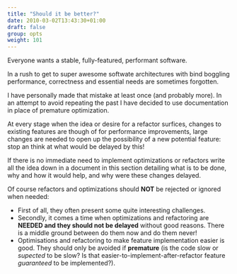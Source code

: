 ```yaml
---
title: "Should it be better?"
date: 2010-03-02T13:43:30+01:00
draft: false
group: opts
weight: 101
---
```


Everyone wants a stable, fully-featured, performant software.

In a rush to get to super awesome softwate architectures with bind boggling performance,
correctness and essential needs are sometimes forgotten.

I have personally made that mistake at least once (and probably more).
In an attempt to avoid repeating the past I have decided to use documentation in place of
premature optimization.

At every stage when the idea or desire for a refactor surfices, changes to existing features
are though of for performance improvements, large changes are needed to open up the possibility
of a new potential feature: stop an think at what would be delayed by this!

If there is no immediate need to implement optimizations or refactors write all the idea down
in a document in this section detailing what is to be done, why and how it would help,
and why were these changes delayed.

Of course refactors and optimizations should **NOT** be rejected or ignored when needed:

  * First of all, they often present some quite interesting challenges.
  * Secondly, it comes a time when optimizations and refactoring are **NEEDED and they should
    not be delayed** without good reasons.
    There is a middle ground between do them now and do them never!
  * Optimisations and refactoring to make feature implementation easier is good.
    They should only be avoided if **premature** (is the code slow or *supected* to be slow?
    Is that easier-to-implement-after-refactor feature *guaranteed* to be implemented?).
